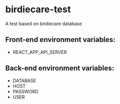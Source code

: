 # birdiecare-test
A test based on birdiecare database

## Front-end environment variables:

* REACT_APP_API_SERVER

## Back-end environment variables:

* DATABASE
* HOST
* PASSWORD
* USER